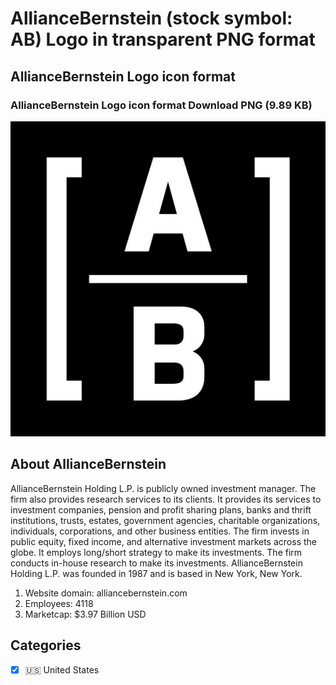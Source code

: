 # AllianceBernstein (stock symbol: AB) Logo in transparent PNG format

## AllianceBernstein Logo icon format

### AllianceBernstein Logo icon format Download PNG (9.89 KB)

![AllianceBernstein Logo icon format Download PNG (9.89 KB)](/img/orig/AB-178c3215.png)

## About AllianceBernstein

AllianceBernstein Holding L.P. is publicly owned investment manager. The firm also provides research services to its clients. It provides its services to investment companies, pension and profit sharing plans, banks and thrift institutions, trusts, estates, government agencies, charitable organizations, individuals, corporations, and other business entities. The firm invests in public equity, fixed income, and alternative investment markets across the globe. It employs long/short strategy to make its investments. The firm conducts in-house research to make its investments. AllianceBernstein Holding L.P. was founded in 1987 and is based in New York, New York.

1. Website domain: alliancebernstein.com
2. Employees: 4118
3. Marketcap: $3.97 Billion USD


## Categories
- [x] 🇺🇸 United States
